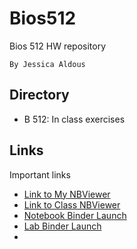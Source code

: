# Bios512
Bios 512 HW repository

    By Jessica Aldous

## Directory
  - B 512: In class exercises

## Links
Important links
  - [Link to My NBViewer](https://nbviewer.jupyter.org/github/jcaldous/Bios512/tree/main/)
  - [Link to Class NBViewer](https://nbviewer.jupyter.org/github/chuckpr/BIOS512/tree/main/)
  - [Notebook Binder Launch](https://mybinder.org/v2/gh/chuckpr/BIOS512/main)
  - [Lab Binder Launch](https://mybinder.org/v2/gh/chuckpr/BIOS512/main?urlpath=lab)
  -
